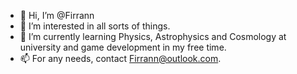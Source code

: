 - 👋 Hi, I’m @Firrann
- 👀 I’m interested in all sorts of things.
- 🌱 I’m currently learning Physics, Astrophysics and Cosmology at university and game development in my free time.
- 📫 For any needs, contact Firrann@outlook.com.

<!---
Firrann/Firrann is a ✨ special ✨ repository because its `README.md` (this file) appears on your GitHub profile.
You can click the Preview link to take a look at your changes.
--->
